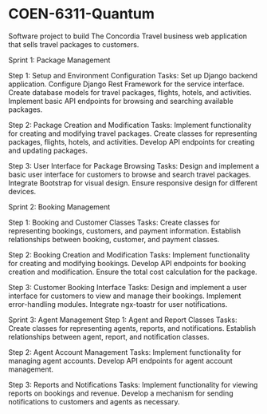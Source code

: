 # COEN-6311-Quantum
Software project to build The Concordia Travel business web application that sells travel packages to customers. 

Sprint 1: Package Management

Step 1: Setup and Environment Configuration
Tasks:
Set up Django backend application.
Configure Django Rest Framework for the service interface.
Create database models for travel packages, flights, hotels, and activities.
Implement basic API endpoints for browsing and searching available packages.

Step 2: Package Creation and Modification
Tasks:
Implement functionality for creating and modifying travel packages.
Create classes for representing packages, flights, hotels, and activities.
Develop API endpoints for creating and updating packages.

Step 3: User Interface for Package Browsing
Tasks:
Design and implement a basic user interface for customers to browse and search travel packages.
Integrate Bootstrap for visual design.
Ensure responsive design for different devices.


Sprint 2: Booking Management

Step 1: Booking and Customer Classes
Tasks:
Create classes for representing bookings, customers, and payment information.
Establish relationships between booking, customer, and payment classes.

Step 2: Booking Creation and Modification
Tasks:
Implement functionality for creating and modifying bookings.
Develop API endpoints for booking creation and modification.
Ensure the total cost calculation for the package.

Step 3: Customer Booking Interface
Tasks:
Design and implement a user interface for customers to view and manage their bookings.
Implement error-handling modules.
Integrate ngx-toastr for user notifications.

Sprint 3: Agent Management
Step 1: Agent and Report Classes
Tasks:
Create classes for representing agents, reports, and notifications.
Establish relationships between agent, report, and notification classes.

Step 2: Agent Account Management
Tasks:
Implement functionality for managing agent accounts.
Develop API endpoints for agent account management.

Step 3: Reports and Notifications
Tasks:
Implement functionality for viewing reports on bookings and revenue.
Develop a mechanism for sending notifications to customers and agents as necessary.
